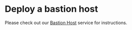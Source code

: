 # Deploy a bastion host

Please check out our [Bastion Host](https://github.com/gruntwork-io/terraform-aws-service-catalog/tree/master/modules/mgmt/bastion-host) service for instructions.


<!-- ##DOCS-SOURCER-START
{
  "sourcePlugin": "local-copier",
  "hash": "f7a9be2aa12f7a05ca7c8cf17a38192e"
}
##DOCS-SOURCER-END -->
